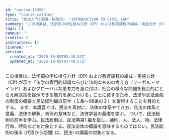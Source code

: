 ```yaml
---
id: "course:14350"
type: "course-catalog"
title: "民法入門(国関・総政用) ／INTRODUCTION TO CIVIL LAW"
summary: "この授業は、法学部の学位授与方針（DP) および教育課程の編成・実施方針（CP) が示す「法学の専門的知識ならびに法的なものの考え方（リーガル・マインド）およびグローバルな思考力を身に付け、社会の様々な問題を総合的にとらえ解決策を提示できる…"
tags: []
campus: ""
credits: 2
instructors: []
license: " "
version:
  created_at: "2025-10-09T03:48:57Z"
  updated_at: "2025-10-09T03:48:57Z"
---
```


この授業は、法学部の学位授与方針（DP) および教育課程の編成・実施方針（CP) が示す「法学の専門的知識ならびに法的なものの考え方（リーガル・マインド）およびグローバルな思考力を身に付け、社会の様々な問題を総合的にとらえ解決策を提示できる能力を身に付ける」ことに資するため、法律や民法全般の制度の概要と民法総則編の前半（１条～98条の２）を習得することを目的とする。 まず、本講義では、民法を素材に、法律の体系やでき方、私法の体系と意義、法律の解釈、判例の意味など、法律学習の基礎を学ぶ。 ついで、民法総則の前半を学ぶ。民法総則は、民法典第1 編を指し、通則、人、法人、物、法律行為、時効などを対象とする。民法全体の概論を意味するものではない。民法総則の後半 (代理から期間) は、民法I の講義の対象となる。
